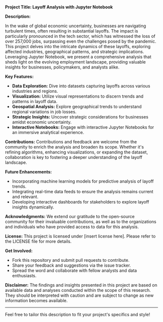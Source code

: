 **Project Title: Layoff Analysis with Jupyter Notebook**

**Description:**

In the wake of global economic uncertainty, businesses are navigating turbulent times, often resulting in substantial layoffs. The impact is particularly pronounced in the tech sector, which has witnessed the loss of over 257,000 jobs, surpassing even the challenges posed by the pandemic. This project delves into the intricate dynamics of these layoffs, exploring affected industries, geographical patterns, and strategic implications. Leveraging Jupyter Notebook, we present a comprehensive analysis that sheds light on the evolving employment landscape, providing valuable insights for businesses, policymakers, and analysts alike.

**Key Features:**
- **Data Exploration:** Dive into datasets capturing layoffs across various industries and regions.
- **Visualization:** Utilize visual representations to discern trends and patterns in layoff data.
- **Geospatial Analysis:** Explore geographical trends to understand regional variations in job losses.
- **Strategic Insights:** Uncover strategic considerations for businesses amidst economic uncertainty.
- **Interactive Notebooks:** Engage with interactive Jupyter Notebooks for an immersive analytical experience.

**Contributions:**
Contributions and feedback are welcome from the community to enrich the analysis and broaden its scope. Whether it's refining algorithms, enhancing visualizations, or expanding the dataset, collaboration is key to fostering a deeper understanding of the layoff landscape.

**Future Enhancements:**
- Incorporating machine learning models for predictive analysis of layoff trends.
- Integrating real-time data feeds to ensure the analysis remains current and relevant.
- Developing interactive dashboards for stakeholders to explore layoff insights dynamically.

**Acknowledgments:**
We extend our gratitude to the open-source community for their invaluable contributions, as well as to the organizations and individuals who have provided access to data for this analysis.

**License:**
This project is licensed under [insert license here]. Please refer to the LICENSE file for more details.

**Get Involved:**
- Fork this repository and submit pull requests to contribute.
- Share your feedback and suggestions via the issue tracker.
- Spread the word and collaborate with fellow analysts and data enthusiasts.

**Disclaimer:**
The findings and insights presented in this project are based on available data and analyses conducted within the scope of this research. They should be interpreted with caution and are subject to change as new information becomes available.

---

Feel free to tailor this description to fit your project's specifics and style!

